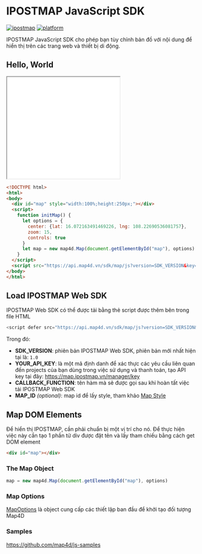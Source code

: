 # IPOSTMAP JavaScript SDK
[![ipostmap](https://img.shields.io/badge/ipostmap-map-orange)](https://ipostmap.vn/)
[![platform](https://img.shields.io/badge/platform-js-ff69b4.svg)](https://map.ipostmap.vn/map)

IPOSTMAP JavaScript SDK cho phép bạn tùy chỉnh bản đồ với nội dung để hiển thị trên các trang web và thiết bị di động.

## Hello, World

<iframe src="./html/overview.html" class="is-fullwidth" height="270px"></iframe>

```HTML
<!DOCTYPE html>
<html>
<body>
  <div id="map" style="width:100%;height:250px;"></div>
  <script>
    function initMap() {
      let options = {
        center: {lat: 16.072163491469226, lng: 108.22690536081757},
        zoom: 15,
        controls: true
      }
      let map = new map4d.Map(document.getElementById("map"), options)
    }
  </script>
  <script src="https://api.map4d.vn/sdk/map/js?version=SDK_VERSION&key=YOUR_API_KEY&mapId=MAP_ID&callback=initMap"></script>
</body>
</html>
```

## Load IPOSTMAP Web SDK

IPOSTMAP Web SDK có thể được tải bằng thẻ script được thêm bên trong file HTML

```JavaScript
<script defer src="https://api.map4d.vn/sdk/map/js?version=SDK_VERSION&key=YOUR_API_KEY&mapId=MAP_ID&callback=CALLBACK_FUNCTION"></script>
```

Trong đó:
- **SDK_VERSION**: phiên bản IPOSTMAP Web SDK, phiên bản mới nhất hiện tại là: `1.0`
- **YOUR_API_KEY**: là một mã định danh để xác thực các yêu cầu liên quan đến projects của bạn dùng trong việc sử dụng và thanh toán, tạo API key tại đây: <https://map.ipostmap.vn/manager/key>
- **CALLBACK_FUNCTION**: tên hàm mà sẽ được gọi sau khi hoàn tất việc tải IPOSTMAP Web SDK
- **MAP_ID** *(optional)*: map id để lấy style, tham khảo [Map Style](https://map.ipostmap.vn/manager/mapstyle)


## Map DOM Elements

Để hiển thị IPOSTMAP, cần phải chuẩn bị một vị trí cho nó. Để thực hiện việc này cần tạo 1 phần tử div được đặt tên và lấy tham chiếu bằng cách get DOM element

```HTML
<div id="map"></div>
```

### The Map Object

```js
map = new map4d.Map(document.getElementById("map"), options)
```

### Map Options

[MapOptions](/ipostmap-map/web/v1.0/guides/map-options.md) là object cung cấp các thiết lập ban đầu để khởi tạo đối tượng Map4D

### Samples

https://github.com/map4d/js-samples



